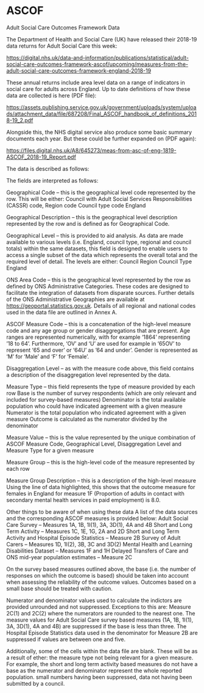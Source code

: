 # ASCOF
Adult Social Care Outcomes Framework Data

The Department of Health and Social Care (UK) have released their 2018-19 data returns for Adult Social Care this week:

https://digital.nhs.uk/data-and-information/publications/statistical/adult-social-care-outcomes-framework-ascof/upcoming/measures-from-the-adult-social-care-outcomes-framework-england-2018-19

These annual returns include area level data on a range of indicators in social care for adults across England. Up to date definitions of how these data are collected is here (PDF file):

https://assets.publishing.service.gov.uk/government/uploads/system/uploads/attachment_data/file/687208/Final_ASCOF_handbook_of_definitions_2018-19_2.pdf 

Alongside this, the NHS digital service also produce some basic summary documents each year. But these could be further expanded on (PDF again):

https://files.digital.nhs.uk/A8/645273/meas-from-asc-of-eng-1819-ASCOF_2018-19_Report.pdf

The data is described as follows:

The fields are interpreted as follows:

Geographical Code – this is the geographical level code represented by the row.  This will be either:
  Council with Adult Social Services Responsibilities (CASSR) code,
  Region code
  Council type code
  England
  
Geographical Description – this is the geographical level description represented by the row and is defined as for Geographical Code.

Geographical Level – this is provided to aid analysis. As data are made available to various levels (i.e. England, council type, regional and council totals) within the same datasets, this field is designed to enable users to access a single subset of the data which represents the overall total and the required level of detail. The levels are either:
  Council
  Region
  Council Type
  England
  
ONS Area Code – this is the geographical level represented by the row as defined by ONS Administrative Categories.  These codes are designed to facilitate the integration of datasets from disparate sources.  Further details of the ONS Administrative Geographies are available at https://geoportal.statistics.gov.uk.  Details of all regional and national codes used in the data file are outlined in Annex A.

ASCOF Measure Code – this is a concatenation of the high-level measure code and any age group or gender disaggregations that are present.
  Age ranges are represented numerically, with for example ‘1864’ representing ’18 to 64’.
  Furthermore, ‘OV’ and ‘U’ are used for example in ‘65OV’ to represent ‘65 and over’ or ‘64U’ as ’64 and under’.
  Gender is represented as ‘M’ for ‘Male’ and ‘F’ for ‘Female’.

Disaggregation Level – as with the measure code above, this field contains a description of the disaggregation level represented by the data.

Measure Type – this field represents the type of measure provided by each row
  Base is the number of survey respondents (which are only relevant and included for survey-based measures)
  Denominator is the total available population who could have indicated agreement with a given measure
  Numerator is the total population who indicated agreement with a given measure
  Outcome is calculated as the numerator divided by the denominator

Measure Value – this is the value represented by the unique combination of ASCOF Measure Code, Geographical Level, Disaggregation Level and Measure Type for a given measure

Measure Group – this is the high-level code of the measure represented by each row

Measure Group Description – this is a description of the high-level measure
Using the line of data highlighted, this shows that the outcome measure for females in England for measure 1F (Proportion of adults in contact with secondary mental health services in paid employment) is 8.0.

Other things to be aware of when using these data
A list of the data sources and the corresponding ASCOF measures is provided below:
  Adult Social Care Survey – Measures 1A, 1B, 1I(1), 3A, 3D(1), 4A and 4B
  Short and Long Term Activity – Measures 1C, 1E, 1G, 2A and 2D
  Short and Long Term Activity and Hospital Episode Statistics – Measure 2B
  Survey of Adult Carers – Measures 1D, 1I(2), 3B, 3C and 3D(2)
  Mental Health and Learning Disabilities Dataset – Measures 1F and 1H
  Delayed Transfers of Care and ONS mid-year population estimates – Measure 2C

On the survey based measures outlined above, the base (i.e. the number of responses on which the outcome is based) should be taken into account when assessing the reliability of the outcome values. Outcomes based on a small base should be treated with caution.

Numerator and denominator values used to calculate the indictors are provided unrounded and not suppressed. Exceptions to this are:
  Measure 2C(1) and 2C(2) where the numerators are rounded to the nearest one.
  The measure values for Adult Social Care survey based measures (1A, 1B, 1I(1), 3A, 3D(1), 4A and 4B) are suppressed if the base is less than three.
  The Hospital Episode Statistics data used in the denominator for Measure 2B are suppressed if values are between one and five.

Additionally, some of the cells within the data file are blank. These will be as a result of ether:
  the measure type not being relevant for a given measure. For example, the short and long term activity based measures do not have a base as the numerator and denominator represent the whole reported population.
  small numbers having been suppressed,
  data not having been submitted by a council.

